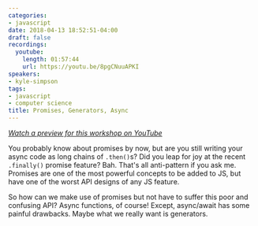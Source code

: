 ```yaml
---
categories:
- javascript
date: 2018-04-13 18:52:51-04:00
draft: false
recordings:
  youtube:
    length: 01:57:44
    url: https://youtu.be/8pgCNuuAPKI
speakers:
- kyle-simpson
tags:
- javascript
- computer science
title: Promises, Generators, Async
---
```



[_Watch a preview for this workshop on YouTube_](https://www.youtube.com/watch?v=mnRCmzPDPO0)

You probably know about promises by now, but are you still writing your async code as long chains of `.then()`s? Did you leap for joy at the recent `.finally()` promise feature? Bah. That's all anti-pattern if you ask me. Promises are one of the most powerful concepts to be added to JS, but have one of the worst API designs of any JS feature.

So how can we make use of promises but not have to suffer this poor and confusing API? Async functions, of course! Except, async/await has some painful drawbacks. Maybe what we really want is generators.
